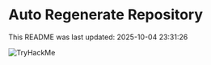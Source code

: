 # Auto Regenerate Repository

This README was last updated: 2025-10-04 23:31:26

 ![TryHackMe](https://tryhackme.com/badge/533634)